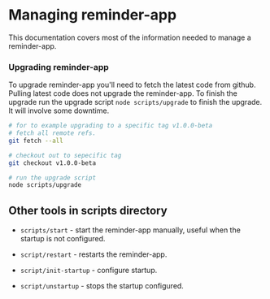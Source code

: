 # Managing reminder-app

This documentation covers most of the information
needed to manage a reminder-app.

### Upgrading reminder-app

To upgrade reminder-app you'll need to fetch the latest
code from github. Pulling latest code does not upgrade the
reminder-app. To finish the upgrade run the upgrade script
`node scripts/upgrade` to finish the upgrade. It will involve
some downtime.

```bash
# for to example upgrading to a specific tag v1.0.0-beta
# fetch all remote refs.
git fetch --all

# checkout out to sepecific tag
git checkout v1.0.0-beta

# run the upgrade script
node scripts/upgrade
```

## Other tools in scripts directory

  * `scripts/start` - start the reminder-app manually,
    useful when the startup is not configured.
  
  * `script/restart` - restarts the reminder-app.
  * `script/init-startup` - configure startup.
  * `script/unstartup` - stops the startup configured.
